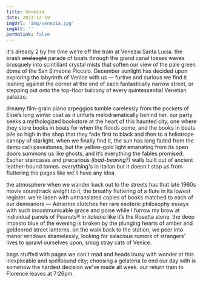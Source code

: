 ```yaml
---
title: Venezia
date: 2023-12-19
imgUrl: 'img/venezia.jpg'
imgAlt: ''
permalink: false
---
```

it's already 2 by the time we’re off the train at Venezia Santa Lucia. the brash ~~onslaught~~ parade of boats through the grand canal tosses waves brusquely into scintillant crystal mists that soften our view of the pale green dome of the San Simeone Piccolo. December sunlight has decided upon exploring the labyrinth of Venice with us — furtive and curious we find it leaning against the corner at the end of each fantastically narrow street, or stepping out onto the top-floor balcony of every quintessential Venetian palazzo. 

dreamy film-grain piano arpeggios tumble carelessly from the pockets of Elise’s long winter coat as it unfurls melodramatically behind her. our party seeks a mythologized bookstore at the heart of this haunted city, one where they store books in boats for when the floods come, and the books in boats pile so high in the shop that they fade first to black and then to a heliotrope canopy of starlight. when we finally find it, the sun has long faded from the damp calli pavestones, but the yellow-gold light emanating from its open doors summons us like ghosts, and it’s everything the fables promised: Escher staircases and precarious *(load-bearing?)* walls built out of ancient leather-bound tomes. everything's in Italian but it doesn't stop us from fluttering the pages like we'll have any idea. 

the atmosphere when we wander back out to the streets has that late 1960s movie soundtrack weight to it, the breathy fluttering of a flute in its lowest register. we’re laden with untranslated copies of books matched to each of our demeanors — Adrienne clutches her rare esoteric philosophy essays with such incommunicable grace and poise while I furrow my brow at individual panels of Peanuts® *in italiano* like it’s the Rosetta stone. the deep impasto blue of the evening is broken by the plunging hearts of amber and goldenrod street lanterns. on the walk back to the station, we peer into manor windows shamelessly, looking for salacious rumors of strangers' lives to sprawl ourselves upon, smug stray cats of Venice. 

bags stuffed with pages we can't read and heads lousy with wonder at this inexplicable and spellbound city; choosing a gelateria to end our day with is somehow the hardest decision we've made all week. our return train to Florence leaves at 7:26pm.